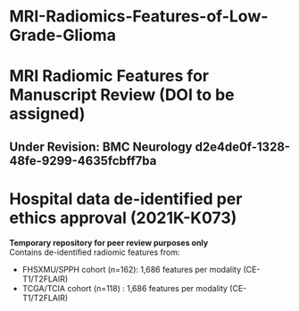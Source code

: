 # MRI-Radiomics-Features-of-Low-Grade-Glioma
# MRI Radiomic Features for Manuscript Review (DOI to be assigned) 
## Under Revision: BMC Neurology d2e4de0f-1328-48fe-9299-4635fcbff7ba
# Hospital data de-identified per ethics approval (2021K-K073)
**Temporary repository for peer review purposes only**  
Contains de-identified radiomic features from:
- FHSXMU/SPPH cohort (n=162): 1,686 features per modality (CE-T1/T2FLAIR) 
- TCGA/TCIA cohort (n=118) : 1,686 features per modality (CE-T1/T2FLAIR)
